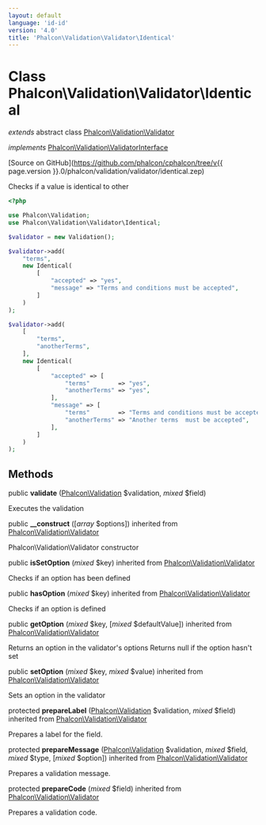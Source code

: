 ```yaml
---
layout: default
language: 'id-id'
version: '4.0'
title: 'Phalcon\Validation\Validator\Identical'
---
```


# Class **Phalcon\Validation\Validator\Identical**

*extends* abstract class [Phalcon\Validation\Validator](Phalcon_Validation_Validator)

*implements* [Phalcon\Validation\ValidatorInterface](Phalcon_Validation_ValidatorInterface)

[Source on GitHub](https://github.com/phalcon/cphalcon/tree/v{{ page.version }}.0/phalcon/validation/validator/identical.zep)

Checks if a value is identical to other

```php
<?php

use Phalcon\Validation;
use Phalcon\Validation\Validator\Identical;

$validator = new Validation();

$validator->add(
    "terms",
    new Identical(
        [
            "accepted" => "yes",
            "message" => "Terms and conditions must be accepted",
        ]
    )
);

$validator->add(
    [
        "terms",
        "anotherTerms",
    ],
    new Identical(
        [
            "accepted" => [
                "terms"        => "yes",
                "anotherTerms" => "yes",
            ],
            "message" => [
                "terms"        => "Terms and conditions must be accepted",
                "anotherTerms" => "Another terms  must be accepted",
            ],
        ]
    )
);

```

## Methods

public **validate** ([Phalcon\Validation](Phalcon_Validation) $validation, *mixed* $field)

Executes the validation

public **__construct** ([*array* $options]) inherited from [Phalcon\Validation\Validator](Phalcon_Validation_Validator)

Phalcon\Validation\Validator constructor

public **isSetOption** (*mixed* $key) inherited from [Phalcon\Validation\Validator](Phalcon_Validation_Validator)

Checks if an option has been defined

public **hasOption** (*mixed* $key) inherited from [Phalcon\Validation\Validator](Phalcon_Validation_Validator)

Checks if an option is defined

public **getOption** (*mixed* $key, [*mixed* $defaultValue]) inherited from [Phalcon\Validation\Validator](Phalcon_Validation_Validator)

Returns an option in the validator's options Returns null if the option hasn't set

public **setOption** (*mixed* $key, *mixed* $value) inherited from [Phalcon\Validation\Validator](Phalcon_Validation_Validator)

Sets an option in the validator

protected **prepareLabel** ([Phalcon\Validation](Phalcon_Validation) $validation, *mixed* $field) inherited from [Phalcon\Validation\Validator](Phalcon_Validation_Validator)

Prepares a label for the field.

protected **prepareMessage** ([Phalcon\Validation](Phalcon_Validation) $validation, *mixed* $field, *mixed* $type, [*mixed* $option]) inherited from [Phalcon\Validation\Validator](Phalcon_Validation_Validator)

Prepares a validation message.

protected **prepareCode** (*mixed* $field) inherited from [Phalcon\Validation\Validator](Phalcon_Validation_Validator)

Prepares a validation code.